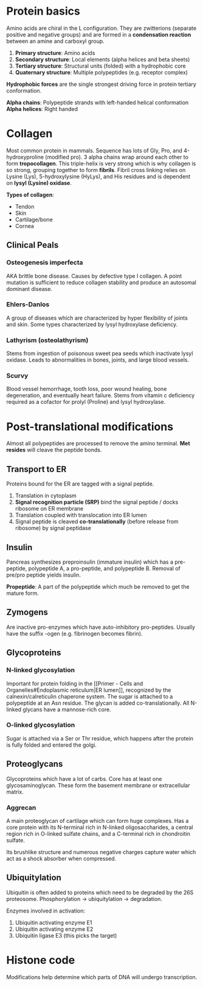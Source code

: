 # Protein basics
Amino acids are chiral in the L configuration. They are zwitterions (separate positive and negative groups) and are formed in a **condensation reaction** between an amine and carboxyl group.

1. **Primary structure**: Amino acids
2. **Secondary structure**: Local elements (alpha helices and beta sheets)
3. **Tertiary structure**: Structural units (folded) with a hydrophobic core
4. **Quaternary structure**: Multiple polypeptides (e.g. receptor complex)

**Hydrophobic forces** are the single strongest driving force in protein tertiary conformation.

**Alpha chains**: Polypeptide strands with left-handed helical conformation
**Alpha helices**: Right handed
# Collagen
Most common protein in mammals. Sequence has lots of Gly, Pro, and 4-hydroxyproline (modified pro). 3 alpha chains wrap around each other to form **tropocollagen**. This triple-helix is very strong which is why collagen is so strong, grouping together to form **fibrils**. Fibril cross linking relies on Lysine (Lys), 5-hydroxylysine (HyLys), and His residues and is dependent on **lysyl (Lysine) oxidase**.

**Types of collagen**:
- Tendon
- Skin
- Cartilage/bone
- Cornea
## Clinical Peals
### Osteogenesis imperfecta
AKA brittle bone disease. Causes by defective type I collagen. A point mutation is sufficient to reduce collagen stability and produce an autosomal dominant disease.
### Ehlers-Danlos
A group of diseases which are characterized by hyper flexibility of joints and skin. Some types characterized by lysyl hydroxylase deficiency.
### Lathyrism (osteolathyrism)
Stems from ingestion of poisonous sweet pea seeds which inactivate lysyl oxidase. Leads to abnormalities in bones, joints, and large blood vessels.
### Scurvy
Blood vessel hemorrhage, tooth loss, poor wound healing, bone degeneration, and eventually heart failure. Stems from vitamin c deficiency required as a cofactor for prolyl (Proline) and lysyl hydroxylase.
# Post-translational modifications
Almost all polypeptides are processed to remove the amino terminal. **Met resides** will cleave the peptide bonds.
## Transport to ER
Proteins bound for the ER are tagged with a signal peptide.

1. Translation in cytoplasm
2. **Signal recognition particle (SRP)** bind the signal peptide / docks ribosome on ER membrane
3. Translation coupled with translocation into ER lumen
4. Signal peptide is cleaved **co-translationally** (before release from ribosome) by signal peptidase
## Insulin
Pancreas synthesizes preproinsulin (immature insulin) which has a pre-peptide, polypeptide A, a pro-peptide, and polypeptide B.  Removal of pre/pro peptide yields insulin.

**Propeptide**: A part of the polypeptide which much be removed to get the mature form.
## Zymogens
Are inactive pro-enzymes which have auto-inhibitory pro-peptides. Usually have the suffix -ogen (e.g. fibrinogen becomes fibrin).
## Glycoproteins
### N-linked glycosylation
Important for protein folding in the [[Primer - Cells and Organelles#Endoplasmic reticulum|ER lumen]], recognized by the calnexin/calreticulin chaperone system. The sugar is attached to a polypeptide at an Asn residue. The glycan is added co-translationally. All N-linked glycans have a mannose-rich core.
### O-linked glycosylation
Sugar is attached via a Ser or Thr residue, which happens after the protein is fully folded and entered the golgi.
## Proteoglycans
Glycoproteins which have a lot of carbs. Core has at least one glycosaminoglycan. These form the basement membrane or extracellular matrix.
### Aggrecan
A main proteoglycan of cartilage which can form huge complexes. Has a core protein with its N-terminal rich in N-linked oligosaccharides, a central region rich in O-linked sulfate chains, and a C-terminal rich in chondroitin sulfate.

Its brushlike structure and numerous negative charges capture water which act as a shock absorber when compressed.
## Ubiquitylation
Ubiquitin is often added to proteins which need to be degraded by the 26S proteosome. Phosphorylation → ubiquitylation → degradation.

Enzymes involved in activation:
1. Ubiquitin activating enzyme E1
2. Ubiquitin activating enzyme E2
3. Ubiquitin ligase E3 (this picks the target)
# Histone code
Modifications help determine which parts of DNA will undergo transcription.